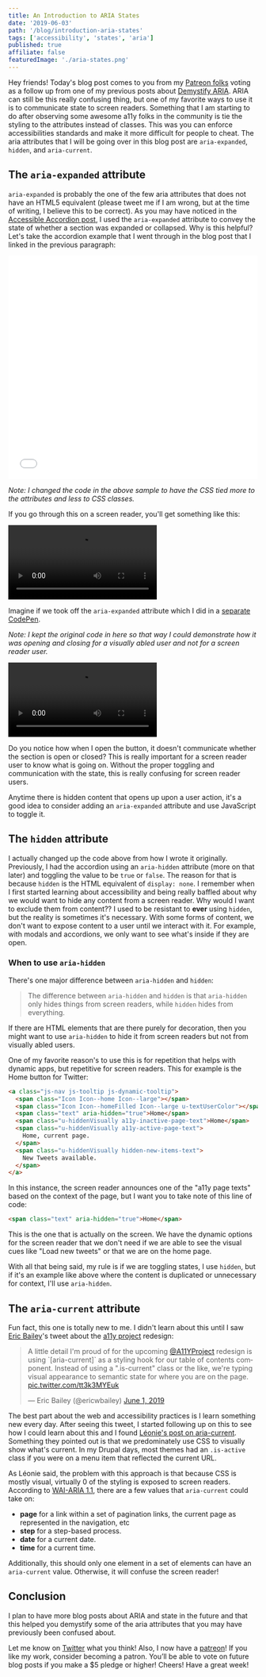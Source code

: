 ```yaml
---
title: An Introduction to ARIA States
date: '2019-06-03'
path: '/blog/introduction-aria-states'
tags: ['accessibility', 'states', 'aria']
published: true
affiliate: false
featuredImage: './aria-states.png'
---
```


Hey friends! Today's blog post comes to you from my [Patreon folks](https://www.patreon.com/a11ywithlindsey) voting as a follow up from one of my previous posts about [Demystify ARIA](/blog/beginning-demystify-aria). ARIA can still be this really confusing thing, but one of my favorite ways to use it is to communicate state to screen readers. Something that I am starting to do after observing some awesome a11y folks in the community is tie the styling to the attributes instead of classes. This was you can enforce accessibilities standards and make it more difficult for people to cheat.
The aria attributes that I will be going over in this blog post are `aria-expanded`, `hidden`, and `aria-current`.

## The `aria-expanded` attribute

`aria-expanded` is probably the one of the few aria attributes that does not have an HTML5 equivalent (please tweet me if I am wrong, but at the time of writing, I believe this to be correct). As you may have noticed in the [Accessible Accordion post](/blog/javascript-accessibility-accordions), I used the `aria-expanded` attribute to convey the state of whether a section was expanded or collapsed.
Why is this helpful? Let's take the accordion example that I went through in the blog post that I linked in the previous paragraph:

<iframe height="450" style="width: 100%;" scrolling="no" title="Accordion - aria-expanded" src="//codepen.io/littlekope0903/embed/OYqNOd/?height=450&theme-id=dark&default-tab=html,result" frameborder="no" allowtransparency="true" allowfullscreen="true">
See the Pen <a href='https://codepen.io/littlekope0903/pen/OYqNOd/'>Accordion - aria-expanded</a> by Lindsey Kopacz
(<a href='https://codepen.io/littlekope0903'>@littlekope0903</a>) on <a href='https://codepen.io'>CodePen</a>.
</iframe>

_Note: I changed the code in the above sample to have the CSS tied more to the attributes and less to CSS classes._

If you go through this on a screen reader, you'll get something like this:

<video controls>
  <source src="/aria-expanded.mov" type="video/mp4">
</video>

Imagine if we took off the `aria-expanded` attribute which I did in a [separate CodePen](https://codepen.io/littlekope0903/pen/GazpwN/).

_Note: I kept the original code in here so that way I could demonstrate how it was opening and closing for a visually abled user and not for a screen reader user._

<video controls>
  <source src="/no-aria-expanded.mov" type="video/mp4">
</video>

Do you notice how when I open the button, it doesn't communicate whether the section is open or closed? This is really important for a screen reader user to know what is going on. Without the proper toggling and communication with the state, this is really confusing for screen reader users.

Anytime there is hidden content that opens up upon a user action, it's a good idea to consider adding an `aria-expanded` attribute and use JavaScript to toggle it.

## The `hidden` attribute

I actually changed up the code above from how I wrote it originally. Previously, I had the accordion using an `aria-hidden` attribute (more on that later) and toggling the value to be `true` or `false`. The reason for that is because `hidden` is the HTML equivalent of `display: none`.
I remember when I first started learning about accessibility and being really baffled about why we would want to hide any content from a screen reader. Why would I want to exclude them from content?? I used to be resistant to **ever** using `hidden`, but the reality is sometimes it's necessary. With some forms of content, we don't want to expose content to a user until we interact with it. For example, with modals and accordions, we only want to see what's inside if they are open.

### When to use `aria-hidden`

There's one major difference between `aria-hidden` and `hidden`:

> The difference between `aria-hidden` and `hidden` is that `aria-hidden` only hides things from screen readers, while `hidden` hides from everything.

If there are HTML elements that are there purely for decoration, then you might want to use `aria-hidden` to hide it from screen readers but not from visually abled users.

One of my favorite reason's to use this is for repetition that helps with dynamic apps, but repetitive for screen readers. This for example is the Home button for Twitter:

```html
<a class="js-nav js-tooltip js-dynamic-tooltip">
  <span class="Icon Icon--home Icon--large"></span>
  <span class="Icon Icon--homeFilled Icon--large u-textUserColor"></span>
  <span class="text" aria-hidden="true">Home</span>
  <span class="u-hiddenVisually a11y-inactive-page-text">Home</span>
  <span class="u-hiddenVisually a11y-active-page-text">
    Home, current page.
  </span>
  <span class="u-hiddenVisually hidden-new-items-text">
    New Tweets available.
  </span>
</a>
```

In this instance, the screen reader announces one of the "a11y page texts" based on the context of the page, but I want you to take note of this line of code:

```html
<span class="text" aria-hidden="true">Home</span>
```

This is the one that is actually on the screen. We have the dynamic options for the screen reader that we don't need if we are able to see the visual cues like "Load new tweets" or that we are on the home page.

With all that being said, my rule is if we are toggling states, I use `hidden`, but if it's an example like above where the content is duplicated or unnecessary for context, I'll use `aria-hidden`.

## The `aria-current` attribute

Fun fact, this one is totally new to me. I didn't learn about this until I saw [Eric Bailey](https://twitter.com/ericwbailey/)'s tweet about the [a11y project](https://a11yproject.com/) redesign:

<blockquote class="twitter-tweet" data-lang="en"><p lang="en" dir="ltr">A little detail I&#39;m proud of for the upcoming <a href="https://twitter.com/A11YProject?ref_src=twsrc%5Etfw">@A11YProject</a> redesign is using `[aria-current]` as a styling hook for our table of contents component. Instead of using a &quot;.is-current&quot; class or the like, we&#39;re typing visual appearance to semantic state for where you are on the page. <a href="https://t.co/tt3k3MYEuk">pic.twitter.com/tt3k3MYEuk</a></p>&mdash; Eric Bailey (@ericwbailey) <a href="https://twitter.com/ericwbailey/status/1134863254310797312?ref_src=twsrc%5Etfw">June 1, 2019</a></blockquote>

The best part about the web and accessibility practices is I learn something new every day. After seeing this tweet, I started following up on this to see how I could learn about this and I found [Léonie's post on aria-current](https://tink.uk/using-the-aria-current-attribute/). Something they pointed out is that we predominately use CSS to visually show what's current. In my Drupal days, most themes had an `.is-active` class if you were on a menu item that reflected the current URL.

As Léonie said, the problem with this approach is that because CSS is mostly visual, virtually 0 of the styling is exposed to screen readers. According to [WAI-ARIA 1.1](https://www.w3.org/TR/wai-aria-1.1/#aria-current), there are a few values that `aria-current` could take on:

- **page** for a link within a set of pagination links, the current page as represented in the navigation, etc
- **step** for a step-based process.
- **date** for a current date.
- **time** for a current time.

Additionally, this should only one element in a set of elements can have an `aria-current` value. Otherwise, it will confuse the screen reader!

## Conclusion

I plan to have more blog posts about ARIA and state in the future and that this helped you demystify some of the aria attributes that you may have previously been confused about.

Let me know on [Twitter](https://twitter.com/LittleKope/) what you think! Also, I now have a [patreon](https://www.patreon.com/a11ywithlindsey)! If you like my work, consider becoming a patron. You’ll be able to vote on future blog posts if you make a \$5 pledge or higher! Cheers! Have a great week!
